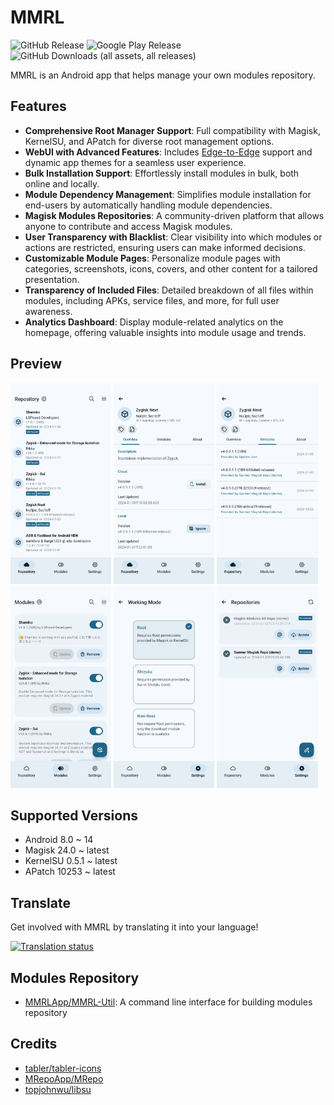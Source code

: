 # MMRL


![GitHub Release](https://img.shields.io/github/v/release/MMRLApp/MMRL?label=Latest%20Release)
![Google Play Release](https://img.shields.io/endpoint?url=https%3A%2F%2Fplay.cuzi.workers.dev%2Fplay%3Fi%3Dcom.dergoogler.mmrl%26l%3DInstalls%26m%3D%24shortinstalls&label=Google%20Play&color=red)
![GitHub Downloads (all assets, all releases)](https://img.shields.io/github/downloads/MMRLApp/MMRL/total?label=GitHub%20Downloads)

MMRL is an Android app that helps manage your own modules repository.

## Features

- **Comprehensive Root Manager Support**: Full compatibility with Magisk, KernelSU, and APatch for diverse root management options.
- **WebUI with Advanced Features**: Includes [Edge-to-Edge](https://developer.android.com/develop/ui/compose/layouts/insets) support and dynamic app themes for a seamless user experience.
- **Bulk Installation Support**: Effortlessly install modules in bulk, both online and locally.
- **Module Dependency Management**: Simplifies module installation for end-users by automatically handling module dependencies.
- **Magisk Modules Repositories**: A community-driven platform that allows anyone to contribute and access Magisk modules.
- **User Transparency with Blacklist**: Clear visibility into which modules or actions are restricted, ensuring users can make informed decisions.
- **Customizable Module Pages**: Personalize module pages with categories, screenshots, icons, covers, and other content for a tailored presentation.
- **Transparency of Included Files**: Detailed breakdown of all files within modules, including APKs, service files, and more, for full user awareness.
- **Analytics Dashboard**: Display module-related analytics on the homepage, offering valuable insights into module usage and trends.

## Preview

<p>
  <img src="fastlane/metadata/android/en-US/images/phoneScreenshots/1.png" width="32%" />
  <img src="fastlane/metadata/android/en-US/images/phoneScreenshots/2.png" width="32%" />
  <img src="fastlane/metadata/android/en-US/images/phoneScreenshots/3.png" width="32%" />
  <img src="fastlane/metadata/android/en-US/images/phoneScreenshots/4.png" width="32%" />
  <img src="fastlane/metadata/android/en-US/images/phoneScreenshots/5.png" width="32%" />
  <img src="fastlane/metadata/android/en-US/images/phoneScreenshots/6.png" width="32%" />
</p>

## Supported Versions

- Android 8.0 ~ 14
- Magisk 24.0 ~ latest
- KernelSU 0.5.1 ~ latest
- APatch 10253 ~ latest

## Translate

Get involved with MMRL by translating it into your language!

[![Translation status](https://hosted.weblate.org/widget/mmrlapp/mmrl-main/multi-auto.svg)](https://hosted.weblate.org/engage/mmrlapp/)

## Modules Repository

- [MMRLApp/MMRL-Util](https://github.com/MMRLApp/MMRL-Util): A command line interface for building modules repository

## Credits

- [tabler/tabler-icons](https://github.com/tabler/tabler-icons.git)
- [MRepoApp/MRepo](https://github.com/MRepoApp/MRepo)
- [topjohnwu/libsu](https://github.com/topjohnwu/libsu)
